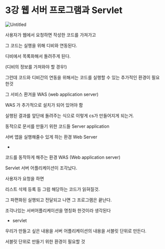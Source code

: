 # 3강 웹 서버 프로그램과 Servlet


![Untitled](https://user-images.githubusercontent.com/89206108/162463412-bba284b0-61df-4bd9-b9fd-aff245569939.png)



사용자가 웹에서 요청하면 작성한 코드를 가져가고

그 코드는 실행을 위해 디비와 연동된다.

디비에서 목록화해서 돌려주게 된다.

(디비의 정보를 가져와야 할 경우!)

그런데 코드와 디비간의 연동을 위해서는 코드를 실행할 수 있는 추가적인 환경이 필요한것

그 서비스 환겨을 WAS (web application server)

WAS 가 추가적으로 설치가 되어 있어야 함

실행된 결과를 앞단에 돌려주는 식으로 이렇게 cs가 만들어지게 되는거.

동적으로 문서를 만들기 위한 코드들 Server application

서버 앱을 실행해줄수 있게 하는 환경 Web Server 

+ 

코드를 동작하게 해주는 환경 WAS (Web application server)

Servlet  서버 어플리케이션이 조각났다.

사용자가 요청을 하면 

리스트 삭제 등록 등 그럼 해당하는 코드가 읽혀질것.

그 파편화된 실행되고 전달되고 나면 그 프로그램은 끝난다.

조각나있는 서버어플리케이션을 명칭화 한것이라 생각된다

 - servlet

우리가 만들고 싶은 내용을 서버 어플리케이션의 내용을 서블릿 단위로 만든다.

서블릿 단위로 만들기 위한 환경이 필요할 것

